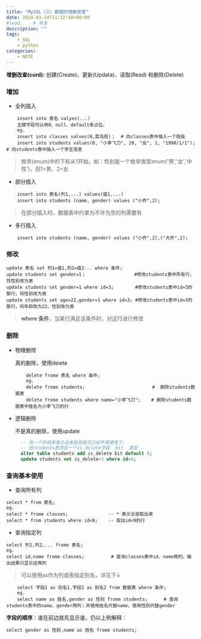 ```yaml
---
title: "MySQL（三）数据的增删改查"
date: 2024-03-24T11:32:58+08:00
#lead:    # 导言
description: ""
tags:
    - SQL
    - python
categories:
    - NOTE
---
```

**增删改查(curd):**
创建(Create)、更新(Updata)、读取(Read) 和删除(Delete)

<!--more-->


### 增加
* 全列插入
```
    insert into 表名 valyes(...)
    主键字段可以用0、null、default来占位。
    eg.
    insert into classes valves(0,菜鸟班)；  # 向classes表中插入一个班级
    insert into students values(0, "小李飞刀", 20, "女", 1, "1990/1/1");    # 向students表中插入一个学生信息
 ``` 
>枚举(enum)中的下标从1开始。如：性别是一个枚举类型enum('男','女','中性')，则1=男、2=女

* 部分插入
```
    insert into 表名(列1,...) values(值1,...)
    insert into students (name, gender) values ("小乔",2);
```
>在部分插入时，数据表中约束为不许为空的列需要有

* 多行插入
```
    insert into students (name, gender) values ("小乔",2),("大乔",2);
```
### 修改
    update 表名 set 列1=值1,列2=值2... where 条件;
    update students set gender=1；                  #修改students表中所有行，将性别改为男
    update students set gender=1 where id=3;        #修改students表中id=3的那行，将性别改为男
    update students set age=22,gender=1 where id=3; #修改students表中id=3的那行，将年龄改为22、性别改为男

>**where 条件**，当某行满足该条件时，对这行进行修改

### 删除
* 物理删除

    真的删除，使用deiete
    ```
        delete frome 表名 where 条件;
        eg.
        delete frome students;                         #  删除students数据表
        delete frome students where name="小李飞刀";    # 删除students数据表中姓名为小李飞刀的行 
    ```

* 逻辑删除

    不是真的删除，使用update
  ```SQL
    -- 用一个字段来表示这条信息是否已经不再使用了。
    -- 给students表添加一个is_delete字段  bit  类型
    alter table students add is_delete bit default 0;
    update students set is_delete=1 where id=6;
  ```

### 查询基本使用
* 查询所有列
```
select * from 表名;
eg.
select * frome classes;               -- * 表示全部取出来
select * from students where id<9;    -- 取出id<9的行
```
* 查询指定列
```
select 列1,列2,... frome 表名;
eg.
select id,name frome classes;          # 查询classes表中id、name两列，输出结果只显示这两列
```
>可以使用as作为列或表指定别名，详见下↓
```
    select 字段1 as 别名1,字段2 as 别名2 from 数据表 where 条件;
    eg.
    select name as 姓名,gender as 性别 frome students;      # 查询students表中的name、gender两列；并使用姓名代替name、使用性别代替gender
```
**字段的顺序**：谁在前边就先显示谁，仍以上例解释：

    select gender as 性别,name as 姓名 frome students;